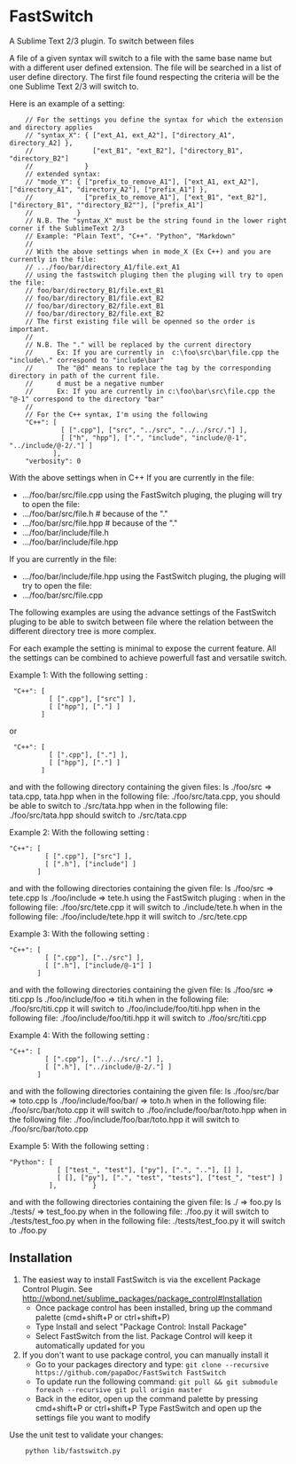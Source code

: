 FastSwitch
==========

A Sublime Text 2/3 plugin. To switch between files

A file of a given syntax will switch to a file with the same base name but with a different user defined extension.
The file will be searched in a list of user define directory. The first file found respecting the criteria will be the one Sublime Text 2/3 will switch to.

Here is an example of a setting:
```
    // For the settings you define the syntax for which the extension and directory applies
    // "syntax_X": { ["ext_A1, ext_A2"], ["directory_A1", directory_A2] },
    //               ["ext_B1", "ext_B2"], ["directory_B1", "directory_B2"]
    //             }
    // extended syntax:
    // "mode_Y": { ["prefix_to_remove_A1"], ["ext_A1, ext_A2"], ["directory_A1", "directory_A2"], ["prefix_A1"] },
    //             ["prefix_to_remove_A1"], ["ext_B1", "ext_B2"], ["directory_B1", ""directory_B2""], ["prefix_A1"]
    //           }
    // N.B. The "syntax_X" must be the string found in the lower right corner if the SublimeText 2/3
    // Example: "Plain Text", "C++". "Python", "Markdown"
    //
    // With the above settings when in mode_X (Ex C++) and you are currently in the file:
    // .../foo/bar/directory_A1/file.ext_A1
    // using the fastswitch pluging then the pluging will try to open the file:
    // foo/bar/directory_B1/file.ext_B1
    // foo/bar/directory_B1/file.ext_B2
    // foo/bar/directory_B2/file.ext_B1
    // foo/bar/directory_B2/file.ext_B2
    // The first existing file will be openned so the order is important.
    //
    // N.B. The "." will be replaced by the current directory
    //      Ex: If you are currently in  c:\foo\src\bar\file.cpp the "include\." correspond to "include\bar"
    //      The "@d" means to replace the tag by the corresponding directory in path of the current file.
    //      d must be a negative number
    //      Ex: If you are currently in c:\foo\bar\src\file.cpp the "@-1" correspond to the directory "bar"
    //
    // For the C++ syntax, I'm using the following
    "C++": [
             [ [".cpp"], ["src", "../src", "../../src/."] ],
             [ ["h", "hpp"], [".", "include", "include/@-1", "../include/@-2/."] ]
           ],
    "verbosity": 0
```

With the above settings when in C++
If you are currently in the file:
  * .../foo/bar/src/file.cpp
using the FastSwitch pluging, the pluging will try to open the file:
  * .../foo/bar/src/file.h                    # because of the "."
  * .../foo/bar/src/file.hpp                  # because of the "."
  * .../foo/bar/include/file.h
  * .../foo/bar/include/file.hpp

If you are currently in the file:
  * .../foo/bar/include/file.hpp
using the FastSwitch pluging, the pluging will try to open the file:
  * .../foo/bar/src/file.cpp


The following examples are using the advance settings of the FastSwitch pluging to be able to switch between file
where the relation between the different directory tree is more complex.

For each example the setting is minimal to expose the current feature. All the settings can be combined to achieve
powerfull fast and versatile switch.

Example 1:
With the following setting :
```
 "C++": [
          [ [".cpp"], ["src"] ],
          [ ["hpp"], ["."] ]
        ]
```
 or
```
 "C++": [
          [ [".cpp"], ["."] ],
          [ ["hpp"], ["."] ]
        ]
```
and with the following directory containing the given files:
ls ./foo/src => tata.cpp, tata.hpp
when in the following file: ./foo/src/tata.cpp, you should be able to switch to ./src/tata.hpp
when in the following file: ./foo/src/tata.hpp should switch to ./src/tata.cpp

Example 2:
With the following setting :
```
"C++": [
         [ [".cpp"], ["src"] ],
         [ [".h"], ["include"] ]
       ]
```
and with the following directories containing the given file:
ls ./foo/src => tete.cpp
ls ./foo/include => tete.h
using the FastSwitch pluging :
when in the following file: ./foo/src/tete.cpp it will switch to ./include/tete.h
when in the following file: ./foo/include/tete.hpp it will switch to ./src/tete.cpp

Example 3:
With the following setting :
```
"C++": [
         [ [".cpp"], ["../src"] ],
         [ [".h"], ["include/@-1"] ]
       ]
```
and with the following directories containing the given file:
ls ./foo/src => titi.cpp
ls ./foo/include/foo => titi.h
when in the following file: ./foo/src/titi.cpp it will switch to ./foo/include/foo/titi.hpp
when in the following file: ./foo/include/foo/titi.hpp it will switch to ./foo/src/titi.cpp

Example 4:
With the following setting :
```
"C++": [
         [ [".cpp"], ["../../src/."] ],
         [ [".h"], ["../include/@-2/."] ]
       ]
```
and with the following directories containing the given file:
ls ./foo/src/bar => toto.cpp
ls ./foo/include/foo/bar/ => toto.h
when in the following file: ./foo/src/bar/toto.cpp it will switch to ./foo/include/foo/bar/toto.hpp
when in the following file: ./foo/include/foo/bar/toto.hpp it will switch to ./foo/src/bar/toto.cpp

Example 5:
With the following setting :
```
"Python": [
            [ ["test_", "test"], ["py"], [".", ".."], [] ],
            [ [], ["py"], [".", "test", "tests"], ["test_", "test"] ]
          ],         }
```
and with the following directories containing the given file:
ls ./ => foo.py
ls ./tests/ => test_foo.py
when in the following file: ./foo.py it will switch to ./tests/test_foo.py
when in the following file: ./tests/test_foo.py it will switch to ./foo.py


Installation
------------

1. The easiest way to install FastSwitch is via the excellent Package Control Plugin.
   See http://wbond.net/sublime_packages/package_control#Installation
   * Once package control has been installed, bring up the command palette (cmd+shift+P or ctrl+shift+P)
   * Type Install and select "Package Control: Install Package"
   * Select FastSwitch from the list. Package Control will keep it automatically updated for you
2. If you don't want to use package control, you can manually install it
   * Go to your packages directory and type:
   ```git clone --recursive https://github.com/papaDoc/FastSwitch FastSwitch ```
   * To update run the following command:
   ```git pull && git submodule foreach --recursive git pull origin master```
   * Back in the editor, open up the command palette by pressing cmd+shift+P or ctrl+shift+P
   Type FastSwitch and open up the settings file you want to modify

Use the unit test to validate your changes:

```
    python lib/fastswitch.py
```
